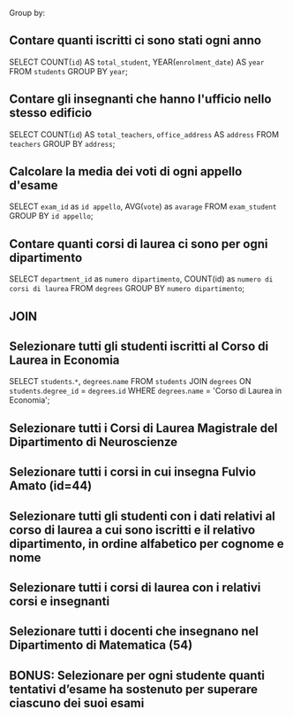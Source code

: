 Group by:
## Contare quanti iscritti ci sono stati ogni anno
SELECT COUNT(`id`) AS `total_student`, YEAR(`enrolment_date`) AS `year`
FROM `students`
GROUP BY `year`;

## Contare gli insegnanti che hanno l'ufficio nello stesso edificio
SELECT COUNT(`id`) AS `total_teachers`, `office_address` AS `address`
FROM `teachers`
GROUP BY `address`;

## Calcolare la media dei voti di ogni appello d'esame
SELECT `exam_id` as `id appello`, AVG(`vote`) as `avarage`
FROM `exam_student` 
GROUP BY `id appello`;

## Contare quanti corsi di laurea ci sono per ogni dipartimento
SELECT `department_id` as `numero dipartimento`, COUNT(id) as `numero di corsi di laurea` 
FROM `degrees` 
GROUP BY `numero dipartimento`;

## JOIN
## Selezionare tutti gli studenti iscritti al Corso di Laurea in Economia
SELECT `students`.`*`, `degrees`.`name` 
FROM `students` 
JOIN `degrees` ON `students`.`degree_id` = `degrees`.`id` 
WHERE `degrees`.`name` = 'Corso di Laurea in Economia';

## Selezionare tutti i Corsi di Laurea Magistrale del Dipartimento di Neuroscienze

## Selezionare tutti i corsi in cui insegna Fulvio Amato (id=44)

## Selezionare tutti gli studenti con i dati relativi al corso di laurea a cui sono iscritti e il relativo dipartimento, in ordine alfabetico per cognome e nome
## Selezionare tutti i corsi di laurea con i relativi corsi e insegnanti
## Selezionare tutti i docenti che insegnano nel Dipartimento di Matematica (54)
## BONUS: Selezionare per ogni studente quanti tentativi d’esame ha sostenuto per superare ciascuno dei suoi esami